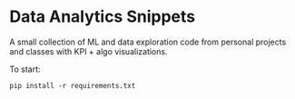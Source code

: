 # Data Analytics Snippets
A small collection of ML and data exploration code from personal projects and classes with KPI + algo visualizations.

To start:

    pip install -r requirements.txt
